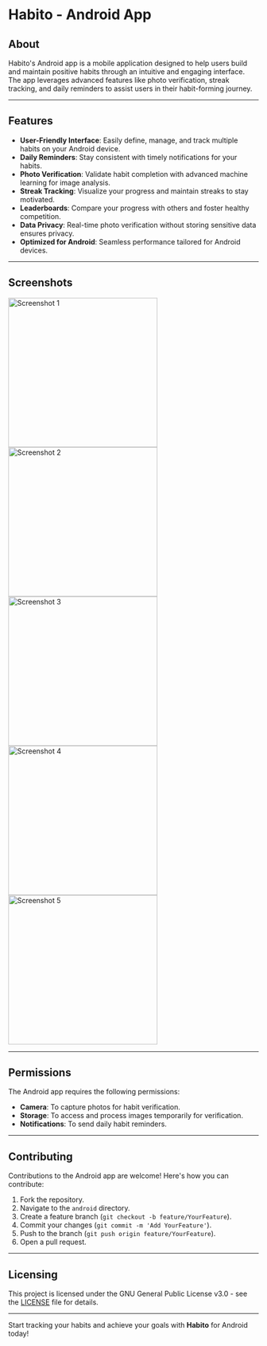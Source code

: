# Habito - Android App

## About
Habito's Android app is a mobile application designed to help users build and maintain positive habits through an intuitive and engaging interface. The app leverages advanced features like photo verification, streak tracking, and daily reminders to assist users in their habit-forming journey.

---

## Features
- **User-Friendly Interface**: Easily define, manage, and track multiple habits on your Android device.
- **Daily Reminders**: Stay consistent with timely notifications for your habits.
- **Photo Verification**: Validate habit completion with advanced machine learning for image analysis.
- **Streak Tracking**: Visualize your progress and maintain streaks to stay motivated.
- **Leaderboards**: Compare your progress with others and foster healthy competition.
- **Data Privacy**: Real-time photo verification without storing sensitive data ensures privacy.
- **Optimized for Android**: Seamless performance tailored for Android devices.

---

## Screenshots
<img src="https://github.com/user-attachments/assets/9e82ae87-46c5-4a23-91f6-1b7bed0dbe53" alt="Screenshot 1" width="300">
<img src="https://github.com/user-attachments/assets/9ca95d59-1bcb-4770-a14a-9f04c76a19db" alt="Screenshot 2" width="300">
<img src="https://github.com/user-attachments/assets/9c935aa4-2144-477f-8cfa-8c165e38a611" alt="Screenshot 3" width="300">
<img src="https://github.com/user-attachments/assets/36da2557-682d-4e16-bdf8-fd4372f5e5e4" alt="Screenshot 4" width="300">
<img src="https://github.com/user-attachments/assets/1a55c98c-7b08-4b55-8a97-21f8232b47a4" alt="Screenshot 5" width="300">


---

## Permissions
The Android app requires the following permissions:
- **Camera**: To capture photos for habit verification.
- **Storage**: To access and process images temporarily for verification.
- **Notifications**: To send daily habit reminders.

---

## Contributing
Contributions to the Android app are welcome! Here's how you can contribute:
1. Fork the repository.
2. Navigate to the `android` directory.
3. Create a feature branch (`git checkout -b feature/YourFeature`).
4. Commit your changes (`git commit -m 'Add YourFeature'`).
5. Push to the branch (`git push origin feature/YourFeature`).
6. Open a pull request.

---

## Licensing
This project is licensed under the GNU General Public License v3.0 - see the [LICENSE](LICENSE) file for details.

---

Start tracking your habits and achieve your goals with **Habito** for Android today!
